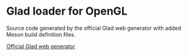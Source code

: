 # Glad loader for OpenGL

Source code generated by the official Glad web generator with added Meson build definition files.

[Official Glad web generator](https://glad.dav1d.de/)